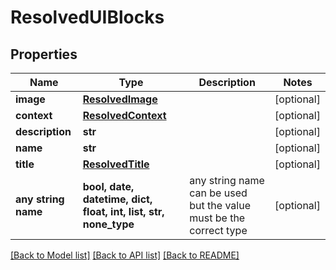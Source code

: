 # ResolvedUIBlocks


## Properties
Name | Type | Description | Notes
------------ | ------------- | ------------- | -------------
**image** | [**ResolvedImage**](ResolvedImage.md) |  | [optional] 
**context** | [**ResolvedContext**](ResolvedContext.md) |  | [optional] 
**description** | **str** |  | [optional] 
**name** | **str** |  | [optional] 
**title** | [**ResolvedTitle**](ResolvedTitle.md) |  | [optional] 
**any string name** | **bool, date, datetime, dict, float, int, list, str, none_type** | any string name can be used but the value must be the correct type | [optional]

[[Back to Model list]](../README.md#documentation-for-models) [[Back to API list]](../README.md#documentation-for-api-endpoints) [[Back to README]](../README.md)


